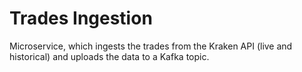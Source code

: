 # Trades Ingestion

Microservice, which ingests the trades from the Kraken API (live and historical) and uploads the data to a Kafka topic.
